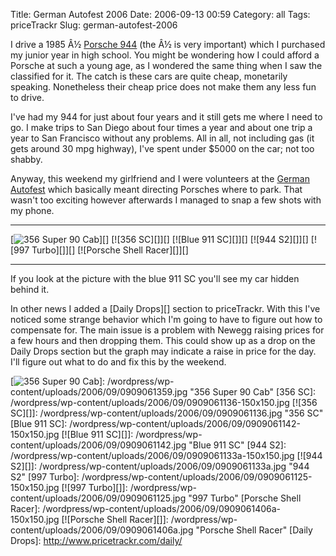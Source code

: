 Title: German Autofest 2006
Date: 2006-09-13 00:59
Category: all
Tags: priceTrackr
Slug: german-autofest-2006

I drive a 1985 Â½ [Porsche 944][] (the Â½ is very important) which I
purchased my junior year in high school. You might be wondering how I
could afford a Porsche at such a young age, as I wondered the same thing
when I saw the classified for it. The catch is these cars are quite
cheap, monetarily speaking. Nonetheless their cheap price does not make
them any less fun to drive.

I've had my 944 for just about four years and it still gets me where I
need to go. I make trips to San Diego about four times a year and about
one trip a year to San Francisco without any problems. All in all, not
including gas (it gets around 30 mpg highway), I've spent under $5000 on
the car; not too shabby.

Anyway, this weekend my girlfriend and I were volunteers at the [German
Autofest][] which basically meant directing Porsches where to park. That
wasn't too exciting however afterwards I managed to snap a few shots
with my phone.

  --------------------------- -------------------- ------------------------------
  [![356 Super 90 Cab][]][]   [![356 SC][]][]      [![Blue 911 SC][]][]
  [![944 S2][]][]             [![997 Turbo][]][]   [![Porsche Shell Racer][]][]
  --------------------------- -------------------- ------------------------------

If you look at the picture with the blue 911 SC you'll see my car hidden
behind it.

In other news I added a [Daily Drops][] section to priceTrackr. With
this I've noticed some strange behavior which I'm going to have to
figure out how to compensate for. The main issue is a problem with
Newegg raising prices for a few hours and then dropping them. This could
show up as a drop on the Daily Drops section but the graph may indicate
a raise in price for the day. I'll figure out what to do and fix this by
the weekend.

  [Porsche 944]: http://en.wikipedia.org/wiki/Porsche_944
  [German Autofest]: http://www.germanautofest.com/
  [356 Super 90 Cab]: /wordpress/wp-content/uploads/2006/09/0909061359-150x150.jpg
  [![356 Super 90 Cab][]]: /wordpress/wp-content/uploads/2006/09/0909061359.jpg
    "356 Super 90 Cab"
  [356 SC]: /wordpress/wp-content/uploads/2006/09/0909061136-150x150.jpg
  [![356 SC][]]: /wordpress/wp-content/uploads/2006/09/0909061136.jpg
    "356 SC"
  [Blue 911 SC]: /wordpress/wp-content/uploads/2006/09/0909061142-150x150.jpg
  [![Blue 911 SC][]]: /wordpress/wp-content/uploads/2006/09/0909061142.jpg
    "Blue 911 SC"
  [944 S2]: /wordpress/wp-content/uploads/2006/09/0909061133a-150x150.jpg
  [![944 S2][]]: /wordpress/wp-content/uploads/2006/09/0909061133a.jpg
    "944 S2"
  [997 Turbo]: /wordpress/wp-content/uploads/2006/09/0909061125-150x150.jpg
  [![997 Turbo][]]: /wordpress/wp-content/uploads/2006/09/0909061125.jpg
    "997 Turbo"
  [Porsche Shell Racer]: /wordpress/wp-content/uploads/2006/09/0909061406a-150x150.jpg
  [![Porsche Shell Racer][]]: /wordpress/wp-content/uploads/2006/09/0909061406a.jpg
    "Porsche Shell Racer"
  [Daily Drops]: http://www.pricetrackr.com/daily/
